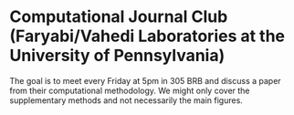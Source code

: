 # Computational Journal Club (Faryabi/Vahedi Laboratories at the University of Pennsylvania)

The goal is to meet every Friday at 5pm in 305 BRB and discuss a paper from their computational methodology. We might only cover the supplementary methods and not necessarily the main figures. 
